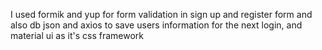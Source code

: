 I used formik and yup for form validation in sign up and register form and 
also db json and axios to save users information for the next login,
and material ui as it's css framework



